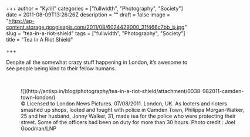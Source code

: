+++
author = "Kyrill"
categories = ["fullwidth", "Photography", "Society"]
date = 2011-08-09T13:26:26Z
description = ""
draft = false
image = "https://ap-content.storage.googleapis.com/2011/08/6024429000_31f466c7bb_b.jpg"
slug = "tea-in-a-riot-shield"
tags = ["fullwidth", "Photography", "Society"]
title = "Tea In A Riot Shield"

+++


Despite all the somewhat crazy stuff happening in London, it’s awesome to see people being kind to their fellow humans.

 

<figure class="thumbnail wp-caption aligncenter" id="attachment_1116" style="width: 610px">
![](http://antisp.in/blog/photography/tea-in-a-riot-shield/attachment/0038-982011-camden-town-london/)
<figcaption class="caption wp-caption-text">© Licensed to London News Pictures. 07/08/2011. London, UK. As looters and rioters smashed up shops, looted and fought with police in Camden Town, Philippa Morgan-Walker, 25 and her husband, Jonny Walker, 31, made tea for the police who were protecting their street. Some of the officers had been on duty for more than 30 hours. Photo credit : Joel Goodman/LNP</figcaption></figure>
